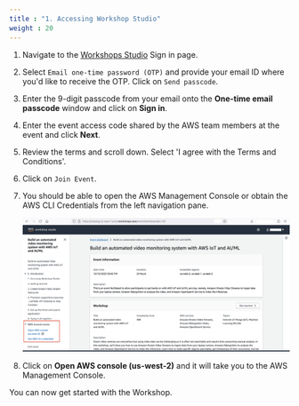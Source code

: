 ```yaml
---
title : "1. Accessing Workshop Studio"
weight : 20
---
```

1. Navigate to the [Workshops Studio](https://catalog.workshops.aws/join) Sign in page.

2. Select `Email one-time password (OTP)` and provide your email ID where you'd like to receive the OTP. Click on `Send passcode`.

3. Enter the 9-digit passcode from your email onto the **One-time email passcode** window and click on **Sign in**.

4. Enter the event access code shared by the AWS team members at the event and click **Next**.

5. Review the terms and scroll down. Select 'I agree with the Terms and Conditions'.

6. Click on `Join Event`.

7. You should be able to open the AWS Management Console or obtain the AWS CLI Credentials from the left navigation pane.

    ![Workshop Studio Step 01](/static/images/workshop-studio-step01.png)

8. Click on **Open AWS console (us-west-2)** and it will take you to the AWS Management Console.

You can now get started with the Workshop.
